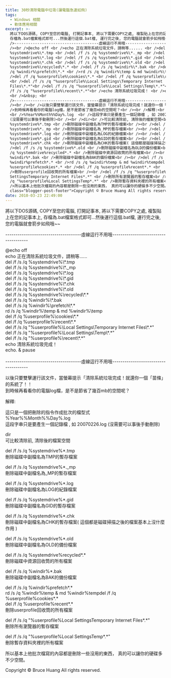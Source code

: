 ```yaml
---
title: 30秒清除電腦中垃圾(讓電腦急速如飛)
tags:
  - Windows 相關
  - 軟体應用相關
excerpt: >-
  將以下DOS源碼, COPY至您的電腦, 打開記事本, 將以下需要COPY之處, 複製貼上在您的記事本上,
  存檔為.bat檔案格式即可...然後運行這個.bat檔, 運行完之後, 您的電腦就會箭步如飛哦~~<br /><br /><br
  />-------------------------------------虛線這行不用哦-------------------------------------<br
  /><br />@echo off <br />echo 正在清除系統垃圾文件，請稍等...... <br />del /f /s /q
  %systemdrive%\*.tmp <br />del /f /s /q %systemdrive%\*._mp <br />del /f /s /q
  %systemdrive%\*.log <br />del /f /s /q %systemdrive%\*.gid <br />del /f /s /q
  %systemdrive%\*.chk <br />del /f /s /q %systemdrive%\*.old <br />del /f /s /q
  %systemdrive%\recycled\*.* <br />del /f /s /q %windir%\*.bak <br />del /f /s
  /q %windir%\prefetch\*.* <br />rd /s /q %windir%\temp & md %windir%\temp <br
  />del /f /q %userprofile%\cookies\*.* <br />del /f /q %userprofile%\recent\*.*
  <br />del /f /s /q "%userprofile%\Local Settings\Temporary Internet
  Files\*.*"<br />del /f /s /q "%userprofile%\Local Settings\Temp\*.*"<br />del
  /f /s /q "%userprofile%\recent\*.*"<br />echo 清除系統垃圾完成！ <br />echo. & pause
  <br />&nbsp; <br
  />-------------------------------------虛線這行不用哦-------------------------------------<br
  /><br /><br />以後只要雙擊運行該文件，當螢幕提示「清除系統垃圾完成！就還你一個「苗條」的系統了！！<br
  />到時候再看看你的電腦log檔，是不是節省了幾百mb的空間呢？<br /><br />解釋:<br /><br />這只是一個把刪除的指令作成批次的檔型式
  <br />%Year%%Month%%Day%.log  <br />這段字串只是要產生一個記錄檔 , 如 20070226.log 
  (沒需要可以事後手動刪除)<br /><br />dir<br />可比較清除前, 清除後的檔案空間<br /><br />del /f /s /q
  %systemdrive%*.tmp <br />刪除磁碟中副檔名為TMP的暫存檔案<br /><br />del /f /s /q
  %systemdrive%*._mp <br />刪除磁碟中副檔名為_MP的暫存檔案<br /><br />del /f /s /q
  %systemdrive%*.log <br />刪除磁碟中副檔名為LOG的紀錄檔案<br /><br />del /f /s /q
  %systemdrive%*.gid <br />刪除磁碟中副檔名為GID的暫存檔案<br /><br />del /f /s /q
  %systemdrive%*.chk <br />刪除磁碟中副檔名為CHK的暫存檔案( 這個都是磁碟掃描之後的檔案基本上沒什麼作用 )<br /><br
  />del /f /s /q %systemdrive%*.old <br />刪除磁碟中副檔名為OLD的備份檔案<br /><br />del /f /s
  /q %systemdrive%recycled*.* <br />刪除磁碟中資源回收筒的所有檔案<br /><br />del /f /s /q
  %windir%*.bak <br />刪除磁碟中副檔名為BAK的備份檔案<br /><br />del /f /s /q
  %windir%prefetch*.* <br />rd /s /q %windir%temp & md %windir%tempdel /f /q
  %userprofile%cookies*.* <br />del /f /q %userprofile%recent*.* <br
  />刪除userprofile回收筒的所有檔案<br /><br />del /f /s /q "%userprofile%Local
  SettingsTemporary Internet Files*.*" <br />刪除所有瀏覽器的暫存檔案<br /><br />del /f /s
  /q "%userprofile%Local SettingsTemp*.*" <br />刪除暫存資料夾裡的所有檔案<br /><br
  />所以基本上他批次檔寫的內容都是刪除一些沒用的東西， 真的可以讓你的硬碟多不少空間。<div
  class="blogger-post-footer">Copyright © Bruce Huang All rights reserved.</div>
date: 2010-03-23 22:49:00
---
```


將以下DOS源碼, COPY至您的電腦, 打開記事本, 將以下需要COPY之處, 複製貼上在您的記事本上, 存檔為.bat檔案格式即可...然後運行這個.bat檔, 運行完之後, 您的電腦就會箭步如飛哦~~  
  
  
\-------------------------------------虛線這行不用哦-------------------------------------  
  
@echo off  
echo 正在清除系統垃圾文件，請稍等......  
del /f /s /q %systemdrive%\\\*.tmp  
del /f /s /q %systemdrive%\\\*.\_mp  
del /f /s /q %systemdrive%\\\*.log  
del /f /s /q %systemdrive%\\\*.gid  
del /f /s /q %systemdrive%\\\*.chk  
del /f /s /q %systemdrive%\\\*.old  
del /f /s /q %systemdrive%\\recycled\\\*.\*  
del /f /s /q %windir%\\\*.bak  
del /f /s /q %windir%\\prefetch\\\*.\*  
rd /s /q %windir%\\temp & md %windir%\\temp  
del /f /q %userprofile%\\cookies\\\*.\*  
del /f /q %userprofile%\\recent\\\*.\*  
del /f /s /q "%userprofile%\\Local Settings\\Temporary Internet Files\\\*.\*"  
del /f /s /q "%userprofile%\\Local Settings\\Temp\\\*.\*"  
del /f /s /q "%userprofile%\\recent\\\*.\*"  
echo 清除系統垃圾完成！  
echo. & pause  
   
\-------------------------------------虛線這行不用哦-------------------------------------  
  
  
以後只要雙擊運行該文件，當螢幕提示「清除系統垃圾完成！就還你一個「苗條」的系統了！！  
到時候再看看你的電腦log檔，是不是節省了幾百mb的空間呢？  
  
解釋:  
  
這只是一個把刪除的指令作成批次的檔型式  
%Year%%Month%%Day%.log  
這段字串只是要產生一個記錄檔 , 如 20070226.log (沒需要可以事後手動刪除)  
  
dir  
可比較清除前, 清除後的檔案空間  
  
del /f /s /q %systemdrive%\*.tmp  
刪除磁碟中副檔名為TMP的暫存檔案  
  
del /f /s /q %systemdrive%\*.\_mp  
刪除磁碟中副檔名為\_MP的暫存檔案  
  
del /f /s /q %systemdrive%\*.log  
刪除磁碟中副檔名為LOG的紀錄檔案  
  
del /f /s /q %systemdrive%\*.gid  
刪除磁碟中副檔名為GID的暫存檔案  
  
del /f /s /q %systemdrive%\*.chk  
刪除磁碟中副檔名為CHK的暫存檔案( 這個都是磁碟掃描之後的檔案基本上沒什麼作用 )  
  
del /f /s /q %systemdrive%\*.old  
刪除磁碟中副檔名為OLD的備份檔案  
  
del /f /s /q %systemdrive%recycled\*.\*  
刪除磁碟中資源回收筒的所有檔案  
  
del /f /s /q %windir%\*.bak  
刪除磁碟中副檔名為BAK的備份檔案  
  
del /f /s /q %windir%prefetch\*.\*  
rd /s /q %windir%temp & md %windir%tempdel /f /q %userprofile%cookies\*.\*  
del /f /q %userprofile%recent\*.\*  
刪除userprofile回收筒的所有檔案  
  
del /f /s /q "%userprofile%Local SettingsTemporary Internet Files\*.\*"  
刪除所有瀏覽器的暫存檔案  
  
del /f /s /q "%userprofile%Local SettingsTemp\*.\*"  
刪除暫存資料夾裡的所有檔案  
  
所以基本上他批次檔寫的內容都是刪除一些沒用的東西， 真的可以讓你的硬碟多不少空間。

Copyright © Bruce Huang All rights reserved.
<!-- more -->
